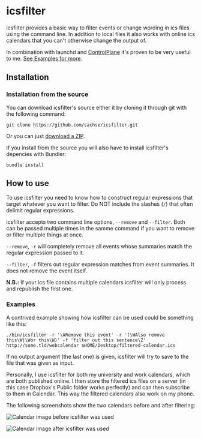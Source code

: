 # icsfilter

icsfilter provides a basic way to filter events or change wording in ics files using the command line. In addition to local files it also works with online ics calendars that you can't otherwise change the output of.

In combination with launchd and [ControlPlane](http://www.controlplaneapp.com/) it's proven to be very useful to me. [See Examples for more](#examples).


## Installation

### Installation from the source

You can download icsfilter's source either it by cloning it through git with the following command:

    git clone https://github.com/sachse/icsfilter.git

Or you can just [download a ZIP](https://github.com/sachse/icsfilter/archive/master.zip).

If you install from the source you will also have to install icsfilter's depencies with Bundler:

    bundle install


## How to use

To use icsfilter you need to know how to construct regular expressions that target whatever you want to filter. Do NOT include the slashes (`/`) that often delimit regular expressions.

icsfilter accepts two command line options, `--remove` and `--filter`. Both can be passed multiple times in the samme command if you want to remove or filter multiple things at once.

`--remove`, `-r` will completely remove all events whose summaries match the regular expression passed to it.

`--filter`, `-f` filters out regular expression matches from event summaries. It does not remove the event itself.

**N.B.:** If your ics file contains multiple calendars icsfilter will only process and republish the first one.


### Examples

A contrived example showing how icsfilter can be used could be something like this:

    ./bin/icsfilter -r '\ARemove this event' -r '(\WAlso remove this\W|\Wor this\W)' -f 'filter out this sentence\Z' http://some.tld/webcalendar $HOME/Desktop/filtered-calendar.ics

If no output argument (the last one) is given, icsfilter will try to save to the file that was given as input.

Personally, I use icsfilter for both my university and work calendars, which are both published online. I then store the filtered ics files on a server (in this case Dropbox's Public folder works perfectly) and can then subscribe to them in Calendar. This way the filtered calendars also work on my phone.

The following screenshots show the two calendars before and after filtering:

![Calendar image before icsfilter was used](/../screenshots/before.png?raw=true "Before")

![Calendar image after icsfilter was used](/../screenshots/after.png?raw=true "After")
